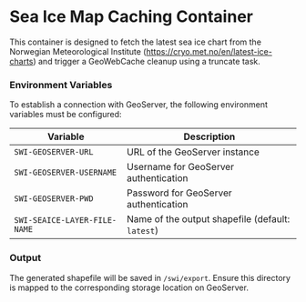 # Sea Ice Map Caching Container

This container is designed to fetch the latest sea ice chart from the Norwegian Meteorological Institute (https://cryo.met.no/en/latest-ice-charts) and trigger a GeoWebCache cleanup using a truncate task.

### Environment Variables

To establish a connection with GeoServer, the following environment variables must be configured:

| Variable                     | Description                                      |
| ---------------------------- | ------------------------------------------------ |
| `SWI-GEOSERVER-URL`          | URL of the GeoServer instance                    |
| `SWI-GEOSERVER-USERNAME`     | Username for GeoServer authentication            |
| `SWI-GEOSERVER-PWD`          | Password for GeoServer authentication            |
| `SWI-SEAICE-LAYER-FILE-NAME` | Name of the output shapefile (default: `latest`) |

### Output

The generated shapefile will be saved in `/swi/export`. Ensure this directory is mapped to the corresponding storage location on GeoServer.
